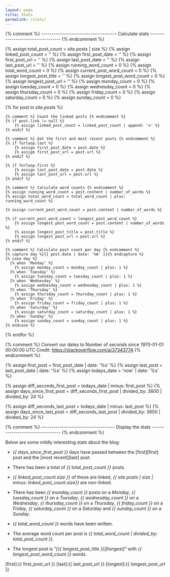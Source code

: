 ```yaml
---
layout: page
title: Stats
permalink: /stats/
---
```



{% comment %} ------------------------------------- Calculate stats ---------------------------------- {% endcomment %}

{% assign total_post_count = site.posts | size %}
{% assign linked_post_count = '' %}
{% assign first_post_date = '' %}
{% assign first_post_url = '' %}
{% assign last_post_date = '' %}
{% assign last_post_url = '' %}
{% assign running_word_count = 0 %}
{% assign total_word_count = 0 %}
{% assign current_post_word_count = 0 %}
{% assign longest_post_title = '' %}
{% assign longest_post_word_count = 0 %}
{% assign longest_post_url = '' %}
{% assign monday_count = 0 %}
{% assign tuesday_count = 0 %}
{% assign wednesday_count = 0 %}
{% assign thursday_count = 0 %}
{% assign friday_count = 0 %}
{% assign saturday_count = 0 %}
{% assign sunday_count = 0 %}


{% for post in site.posts %}
	
	{% comment %} Count the linked posts {% endcomment %}
	{% if post.link != null %}
		{% assign linked_post_count = linked_post_count | append: 'x' %}
	{% endif %}

	{% comment %} Get the first and most recent posts {% endcomment %}
	{% if forloop.last %}
		{% assign first_post_date = post.date %}
		{% assign first_post_url = post.url %}
	{% endif %}

	{% if forloop.first %}
		{% assign last_post_date = post.date %}
		{% assign last_post_url = post.url %}
	{% endif %}

	{% comment %} Calculate word counts {% endcomment %}
	{% assign running_word_count = post.content | number_of_words %}
	{% assign total_word_count = total_word_count | plus: running_word_count %}

	{% assign current_post_word_count = post.content | number_of_words %}

	{% if current_post_word_count > longest_post_word_count %}
		{% assign longest_post_word_count = post.content | number_of_words %}
		{% assign longest_post_title = post.title %}
		{% assign longest_post_url = post.url %}
	{% endif %}

	{% comment %} Calculate post count per day {% endcomment %}
	{% capture day %}{{ post.date | date: '%A' }}{% endcapture %}
	{% case day %}
	  {% when 'Monday' %}
	  	{% assign monday_count = monday_count | plus: 1 %}
	  {% when 'Tuesday' %}
	  	{% assign tuesday_count = tuesday_count | plus: 1 %}
	  {% when 'Wednesday' %}
	  	{% assign wednesday_count = wednesday_count | plus: 1 %}
	  {% when 'Thursday' %}
	  	{% assign thursday_count = thursday_count | plus: 1 %}
	  {% when 'Friday' %}
	  	{% assign friday_count = friday_count | plus: 1 %}
	  {% when 'Saturday' %}
	  	{% assign saturday_count = saturday_count | plus: 1 %}
	  {% when 'Sunday' %}
	  	{% assign sunday_count = sunday_count | plus: 1 %}
	{% endcase %}

{% endfor %}

{% comment %} 
	Convert our dates to Number of seconds since 1970-01-01 00:00:00 UTC 
	Credit: https://stackoverflow.com/a/37343774
{% endcomment %}

{% assign first_post = first_post_date | date: '%s' %}
{% assign last_post = last_post_date | date: '%s' %}
{% assign todays_date = 'now' | date: '%s' %}

{% assign diff_seconds_first_post = todays_date | minus: first_post %}
{% assign days_since_first_post = diff_seconds_first_post | divided_by: 3600 | divided_by: 24 %}

{% assign diff_seconds_last_post = todays_date | minus: last_post %}
{% assign days_since_last_post = diff_seconds_last_post | divided_by: 3600 | divided_by: 24 %}


{% comment %} ------------------------------------ Display the stats --------------------------------- {% endcomment %}

Below are some mildly interesting stats about the blog:

* *{{ days_since_first_post }}* days have passed between the [first][first] post and the [most recent][last] post.

* There has been a total of *{{ total_post_count }}* posts.

* *{{ linked_post_count.size }}* of these are linked, *{{ site.posts | size | minus: linked_post_count.size}}*  are non-linked.

* There has been *{{ monday_count }}* posts on a *Monday*, *{{ tuesday_count }}* on a *Tuesday*, *{{ wednesday_count }}* on a *Wednesday*, *{{ thursday_count }}* on a *Thursday*, *{{ friday_count }}* on a *Friday*, *{{ saturday_count }}* on a *Saturday* and *{{ sunday_count }}* on a *Sunday*.

* *{{ total_word_count }}* words have been written.

* The average word count per post is *{{ total_word_count | divided_by: total_post_count }}*.

* The longest post is *"[{{ longest_post_title }}][longest]"* with *{{ longest_post_word_count }}* words.


[first]:{{ first_post_url }}
[last]:{{ last_post_url }}
[longest]:{{ longest_post_url }}


